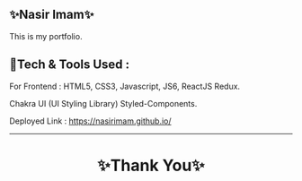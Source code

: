 ✨Nasir Imam✨
---
This is my portfolio.

💫Tech & Tools Used :
--- 

For Frontend : HTML5, CSS3, Javascript, JS6, ReactJS Redux.

Chakra UI (UI Styling Library) Styled-Components.

Deployed Link : https://nasirimam.github.io/


----
<h1 align="center">✨Thank You✨</h1>
